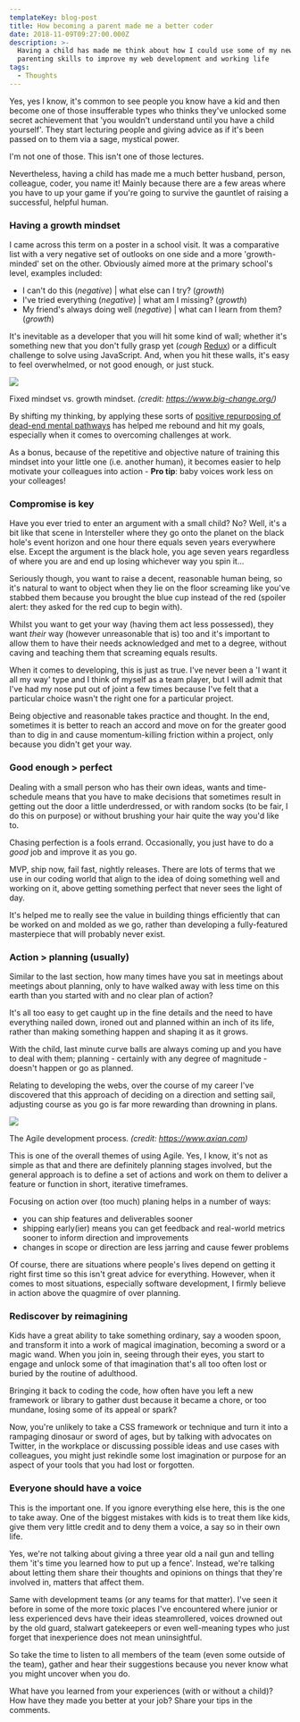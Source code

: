 ```yaml
---
templateKey: blog-post
title: How becoming a parent made me a better coder
date: 2018-11-09T09:27:00.000Z
description: >-
  Having a child has made me think about how I could use some of my new found
  parenting skills to improve my web development and working life
tags:
  - Thoughts
---
```

Yes, yes I know, it's common to see people you know have a kid and then become one of those insufferable types who thinks they've unlocked some secret achievement that 'you wouldn't understand until you have a child yourself'. They start lecturing people and giving advice as if it's been passed on to them via a sage, mystical power.

I'm not one of those. This isn't one of those lectures.

Nevertheless, having a child has made me a much better husband, person, colleague, coder, you name it! Mainly because there are a few areas where you have to up your game if you're going to survive the gauntlet of raising a successful, helpful human.

### Having a growth mindset

I came across this term on a poster in a school visit. It was a comparative list with a very negative set of outlooks on one side and a more 'growth-minded' set on the other. Obviously aimed more at the primary school's level, examples included:

*   I can't do this (_negative_) | what else can I try? (_growth_)
*   I've tried everything (_negative_) | what am I missing? (_growth_)
*   My friend's always doing well (_negative_) | what can I learn from them? (_growth_)

It's inevitable as a developer that you will hit some kind of wall; whether it's something new that you don't fully grasp yet (_cough_ [Redux](\"https://redux.js.org/\")) or a difficult challenge to solve using JavaScript. And, when you hit these walls, it's easy to feel overwhelmed, or not good enough, or just stuck.

![](\"https://robkendal.co.uk/content/images/2018/11/growth-mindset-examples.png\")

Fixed mindset vs. growth mindset. _(credit: https://www.big-change.org/)_

  
By shifting my thinking, by applying these sorts of [positive repurposing of dead-end mental pathways](\"https://www.mindsetworks.com/science/\") has helped me rebound and hit my goals, especially when it comes to overcoming challenges at work.

As a bonus, because of the repetitive and objective nature of training this mindset into your little one (i.e. another human), it becomes easier to help motivate your colleagues into action - **Pro tip**: baby voices work less on your colleages!

### Compromise is key

Have you ever tried to enter an argument with a small child? No? Well, it's a bit like that scene in Intersteller where they go onto the planet on the black hole's event horizon and one hour there equals seven years everywhere else. Except the argument is the black hole, you age seven years regardless of where you are and end up losing whichever way you spin it...

Seriously though, you want to raise a decent, reasonable human being, so it's natural to want to object when they lie on the floor screaming like you've stabbed them because you brought the blue cup instead of the red (spoiler alert: they asked for the red cup to begin with).

Whilst you want to get your way (having them act less possessed), they want _their_ way (however unreasonable that is) too and it's important to allow them to have their needs acknowledged and met to a degree, without caving and teaching them that screaming equals results.

When it comes to developing, this is just as true. I've never been a 'I want it all my way' type and I think of myself as a team player, but I will admit that I've had my nose put out of joint a few times because I've felt that a particular choice wasn't the right one for a particular project.

Being objective and reasonable takes practice and thought. In the end, sometimes it is better to reach an accord and move on for the greater good than to dig in and cause momentum-killing friction within a project, only because you didn't get your way.

### Good enough > perfect

Dealing with a small person who has their own ideas, wants and time-schedule means that you have to make decisions that sometimes result in getting out the door a little underdressed, or with random socks (to be fair, I do this on purpose) or without brushing your hair quite the way you'd like to.

Chasing perfection is a fools errand. Occasionally, you just have to do a _good_ job and improve it as you go.

MVP, ship now, fail fast, nightly releases. There are lots of terms that we use in our coding world that align to the idea of doing something well and working on it, above getting something perfect that never sees the light of day.

It's helped me to really see the value in building things efficiently that can be worked on and molded as we go, rather than developing a fully-featured masterpiece that will probably never exist.

### Action > planning (usually)

Similar to the last section, how many times have you sat in meetings about meetings about planning, only to have walked away with less time on this earth than you started with and no clear plan of action?

It's all too easy to get caught up in the fine details and the need to have everything nailed down, ironed out and planned within an inch of its life, rather than making something happen and shaping it as it grows.

With the child, last minute curve balls are always coming up and you have to deal with them; planning - certainly with any degree of magnitude - doesn't happen or go as planned.

Relating to developing the webs, over the course of my career I've discovered that this approach of deciding on a direction and setting sail, adjusting course as you go is far more rewarding than drowning in plans.

![](\"https://robkendal.co.uk/content/images/2018/11/agile-graphic.jpg\")

The Agile development process. _(credit: https://www.axian.com)_

  
This is one of the overall themes of using Agile. Yes, I know, it's not as simple as that and there are definitely planning stages involved, but the general approach is to define a set of actions and work on them to deliver a feature or function in short, iterative timeframes.

Focusing on action over (too much) planing helps in a number of ways:

*   you can ship features and deliverables sooner
*   shipping early(ier) means you can get feedback and real-world metrics sooner to inform direction and improvements
*   changes in scope or direction are less jarring and cause fewer problems

Of course, there are situations where people's lives depend on getting it right first time so this isn't great advice for everything. However, when it comes to most situations, especially software development, I firmly believe in action above the quagmire of over planning.

### Rediscover by reimagining

Kids have a great ability to take something ordinary, say a wooden spoon, and transform it into a work of magical imagination, becoming a sword or a magic wand. When you join in, seeing through their eyes, you start to engage and unlock some of that imagination that's all too often lost or buried by the routine of adulthood.

Bringing it back to coding the code, how often have you left a new framework or library to gather dust because it became a chore, or too mundane, losing some of its appeal or spark?

Now, you're unlikely to take a CSS framework or technique and turn it into a rampaging dinosaur or sword of ages, but by talking with advocates on Twitter, in the workplace or discussing possible ideas and use cases with colleagues, you might just rekindle some lost imagination or purpose for an aspect of your tools that you had lost or forgotten.

### Everyone should have a voice

This is the important one. If you ignore everything else here, this is the one to take away. One of the biggest mistakes with kids is to treat them like kids, give them very little credit and to deny them a voice, a say so in their own life.

Yes, we're not talking about giving a three year old a nail gun and telling them 'it's time you learned how to put up a fence'. Instead, we're talking about letting them share their thoughts and opinions on things that they're involved in, matters that affect them.

Same with development teams (or any teams for that matter). I've seen it before in some of the more toxic places I've encountered where junior or less experienced devs have their ideas steamrollered, voices drowned out by the old guard, stalwart gatekeepers or even well-meaning types who just forget that inexperience does not mean uninsightful.

So take the time to listen to all members of the team (even some outside of the team), gather and hear their suggestions because you never know what you might uncover when you do.

What have you learned from your experiences (with or without a child)? How have they made you better at your job? Share your tips in the comments.
